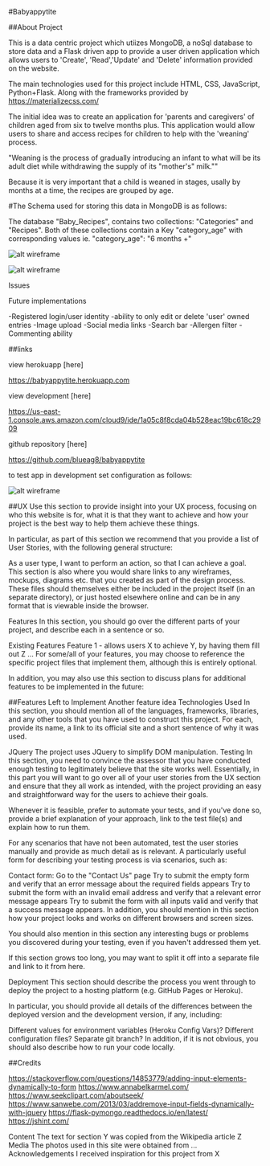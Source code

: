#Babyappytite
 
##About Project 

This is a data centric project which utiizes MongoDB, a noSql database to 
store data and a Flask driven app to provide a user driven application which allows
users to 'Create', 'Read','Update' and 'Delete' information provided on the website.

The main technologies used for this project include HTML, CSS, JavaScript, Python+Flask.
Along with the frameworks provided by https://materializecss.com/

The initial idea was to create an application for 'parents and caregivers' of 
children aged from six to twelve months plus. This application would allow users 
to share and access recipes for children to help with the 'weaning' process. 

"Weaning is the process of gradually introducing an infant to what will be its adult diet while withdrawing the supply of its "mother's" milk.""

Because it is very important that a child is weaned in stages, usally by months at 
a time, the recipes are grouped by age.

#The Schema used for storing this data in MongoDB is as follows:

The database "Baby_Recipes", contains two collections: "Categories" and "Recipes".
Both of these collections contain a Key "category_age" with corresponding values
ie. "category_age": "6 months +"



![alt wireframe](Schema_Categories.png "recipes")

![alt wireframe](Schema_Recipe.png "categories")


Issues







Future implementations

-Registered login/user identity
-ability to only edit or delete 'user' owned entries
-Image upload
-Social media links
-Search bar
-Allergen filter 
-Commenting ability








##links

view herokuapp [here]

https://babyappytite.herokuapp.com

view development [here]

https://us-east-1.console.aws.amazon.com/cloud9/ide/1a05c8f8cda04b528eac19bc618c2909

github repository [here]

https://github.com/blueag8/babyappytite

to test app in development set configuration as follows:








![alt wireframe](wireframeforbabyappytite.jpg "mockup")


##UX
Use this section to provide insight into your UX process, focusing on who this website is for, what it is that they want to achieve and how your project is the best way to help them achieve these things.

In particular, as part of this section we recommend that you provide a list of User Stories, with the following general structure:

As a user type, I want to perform an action, so that I can achieve a goal.
This section is also where you would share links to any wireframes, mockups, diagrams etc. that you created as part of the design process. These files should themselves either be included in the project itself (in an separate directory), or just hosted elsewhere online and can be in any format that is viewable inside the browser.

Features
In this section, you should go over the different parts of your project, and describe each in a sentence or so.

Existing Features
Feature 1 - allows users X to achieve Y, by having them fill out Z
...
For some/all of your features, you may choose to reference the specific project files that implement them, although this is entirely optional.

In addition, you may also use this section to discuss plans for additional features to be implemented in the future:

##Features Left to Implement
Another feature idea
Technologies Used
In this section, you should mention all of the languages, frameworks, libraries, and any other tools that you have used to construct this project. For each, provide its name, a link to its official site and a short sentence of why it was used.

JQuery
The project uses JQuery to simplify DOM manipulation.
Testing
In this section, you need to convince the assessor that you have conducted enough testing to legitimately believe that the site works well. Essentially, in this part you will want to go over all of your user stories from the UX section and ensure that they all work as intended, with the project providing an easy and straightforward way for the users to achieve their goals.

Whenever it is feasible, prefer to automate your tests, and if you've done so, provide a brief explanation of your approach, link to the test file(s) and explain how to run them.

For any scenarios that have not been automated, test the user stories manually and provide as much detail as is relevant. A particularly useful form for describing your testing process is via scenarios, such as:

Contact form:
Go to the "Contact Us" page
Try to submit the empty form and verify that an error message about the required fields appears
Try to submit the form with an invalid email address and verify that a relevant error message appears
Try to submit the form with all inputs valid and verify that a success message appears.
In addition, you should mention in this section how your project looks and works on different browsers and screen sizes.

You should also mention in this section any interesting bugs or problems you discovered during your testing, even if you haven't addressed them yet.

If this section grows too long, you may want to split it off into a separate file and link to it from here.

Deployment
This section should describe the process you went through to deploy the project to a hosting platform (e.g. GitHub Pages or Heroku).

In particular, you should provide all details of the differences between the deployed version and the development version, if any, including:

Different values for environment variables (Heroku Config Vars)?
Different configuration files?
Separate git branch?
In addition, if it is not obvious, you should also describe how to run your code locally.

##Credits

https://stackoverflow.com/questions/14853779/adding-input-elements-dynamically-to-form
https://www.annabelkarmel.com/
https://www.seekclipart.com/aboutseek/
https://www.sanwebe.com/2013/03/addremove-input-fields-dynamically-with-jquery
https://flask-pymongo.readthedocs.io/en/latest/
https://jshint.com/



Content
The text for section Y was copied from the Wikipedia article Z
Media
The photos used in this site were obtained from ...
Acknowledgements
I received inspiration for this project from X


